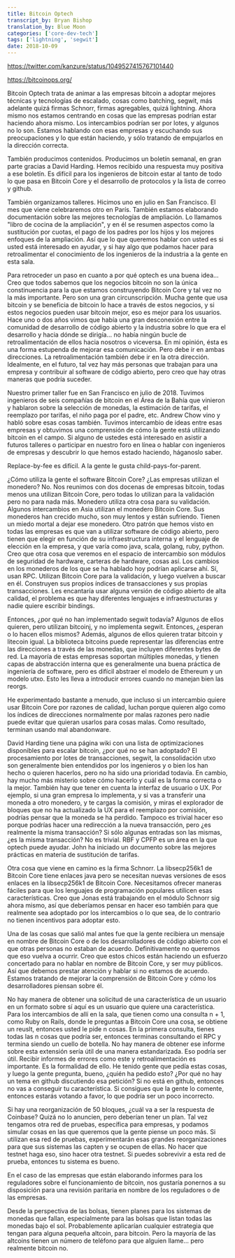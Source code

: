```yaml
---
title: Bitcoin Optech 
transcript_by: Bryan Bishop
translation_by: Blue Moon
categories: ['core-dev-tech']
tags: ['lightning', 'segwit']
date: 2018-10-09
---
```

<https://twitter.com/kanzure/status/1049527415767101440>

<https://bitcoinops.org/>

Bitcoin Optech trata de animar a las empresas bitcoin a adoptar mejores técnicas y tecnologías de escalado, cosas como batching, segwit, más adelante quizá firmas Schnorr, firmas agregables, quizá lightning. Ahora mismo nos estamos centrando en cosas que las empresas podrían estar haciendo ahora mismo. Los intercambios podrían ser por lotes, y algunos no lo son. Estamos hablando con esas empresas y escuchando sus preocupaciones y lo que están haciendo, y sólo tratando de empujarlos en la dirección correcta.

También producimos contenidos. Producimos un boletín semanal, en gran parte gracias a David Harding. Hemos recibido una respuesta muy positiva a ese boletín. Es difícil para los ingenieros de bitcoin estar al tanto de todo lo que pasa en Bitcoin Core y el desarrollo de protocolos y la lista de correo y github.

También organizamos talleres. Hicimos uno en julio en San Francisco. El mes que viene celebraremos otro en París. También estamos elaborando documentación sobre las mejores tecnologías de ampliación. Lo llamamos "libro de cocina de la ampliación", y en él se resumen aspectos como la sustitución por cuotas, el pago de los padres por los hijos y los mejores enfoques de la ampliación. Así que lo que queremos hablar con usted es si usted está interesado en ayudar, y si hay algo que podamos hacer para retroalimentar el conocimiento de los ingenieros de la industria a la gente en esta sala.

Para retroceder un paso en cuanto a por qué optech es una buena idea... Creo que todos sabemos que los negocios bitcoin no son la única constinuencia para la que estamos construyendo Bitcoin Core y tal vez no la más importante. Pero son una gran circunscripción. Mucha gente que usa bitcoin y se beneficia de bitcoin lo hace a través de estos negocios, y si estos negocios pueden usar bitcoin mejor, eso es mejor para los usuarios. Hace uno o dos años vimos que había una gran desconexión entre la comunidad de desarrollo de código abierto y la industria sobre lo que era el desarrollo y hacia dónde se dirigía... no había ningún bucle de retroalimentación de ellos hacia nosotros o viceversa. En mi opinión, ésta es una forma estupenda de mejorar esa comunicación. Pero debe ir en ambas direcciones. La retroalimentación también debe ir en la otra dirección. Idealmente, en el futuro, tal vez hay más personas que trabajan para una empresa y contribuir al software de código abierto, pero creo que hay otras maneras que podría suceder.

Nuestro primer taller fue en San Francisco en julio de 2018. Tuvimos ingenieros de seis compañías de bitcoin en el Área de la Bahía que vinieron y hablaron sobre la selección de monedas, la estimación de tarifas, el reemplazo por tarifas, el niño paga por el padre, etc. Andrew Chow vino y habló sobre esas cosas también. Tuvimos intercambio de ideas entre esas empresas y obtuvimos una comprensión de cómo la gente está utilizando bitcoin en el campo. Si alguno de ustedes está interesado en asistir a futuros talleres o participar en nuestro foro en línea o hablar con ingenieros de empresas y descubrir lo que hemos estado haciendo, háganoslo saber.

Replace-by-fee es difícil. A la gente le gusta child-pays-for-parent.

¿Cómo utiliza la gente el software Bitcoin Core? ¿Las empresas utilizan el monedero? No. Nos reunimos con dos docenas de empresas bitcoin, todas menos una utilizan Bitcoin Core, pero todas lo utilizan para la validación pero no para nada más. Monedero utiliza otra cosa para su validación. Algunos intercambios en Asia utilizan el monedero Bitcoin Core. Sus monederos han crecido mucho, son muy lentos y están sufriendo. Tienen un miedo mortal a dejar ese monedero. Otro patrón que hemos visto en todas las empresas es que van a utilizar software de código abierto, pero tienen que elegir en función de su infraestructura interna y el lenguaje de elección en la empresa, y que varía como java, scala, golang, ruby, python. Creo que otra cosa que veremos en el espacio de intercambio son módulos de seguridad de hardware, carteras de hardware, cosas así. Los cambios en los monederos de los que se ha hablado hoy podrían aplicarse ahí. Sí, usan RPC. Utilizan Bitcoin Core para la validación, y luego vuelven a buscar en él. Construyen sus propios índices de transacciones y sus propias transacciones. Les encantaría usar alguna versión de código abierto de alta calidad, el problema es que hay diferentes lenguajes e infraestructuras y nadie quiere escribir bindings.

Entonces, ¿por qué no han implementado segwit todavía? Algunos de ellos quieren, pero utilizan bitcoinj, y no implementa segwit. Entonces, ¿esperan o lo hacen ellos mismos? Además, algunos de ellos quieren tratar bitcoin y litecoin igual. La biblioteca bitcoins puede representar las diferencias entre las direcciones a través de las monedas, que incluyen diferentes bytes de red. La mayoría de estas empresas soportan múltiples monedas, y tienen capas de abstracción interna que es generalmente una buena práctica de ingeniería de software, pero es difícil abstraer el modelo de Ethereum y un modelo utxo. Esto les lleva a introducir errores cuando no manejan bien las reorgs.

He experimentado bastante a menudo, que incluso si un intercambio quiere usar Bitcoin Core por razones de calidad, luchan porque quieren algo como los índices de direcciones normalmente por malas razones pero nadie puede evitar que quieran usarlos para cosas malas. Como resultado, terminan usando mal abandonware.

David Harding tiene una página wiki con una lista de optimizaciones disponibles para escalar bitcoin, ¿por qué no se han adoptado? El procesamiento por lotes de transacciones, segwit, la consolidación utxo son generalmente bien entendidos por los ingenieros y o bien los han hecho o quieren hacerlos, pero no ha sido una prioridad todavía. En cambio, hay mucho más misterio sobre cómo hacerlo y cuál es la forma correcta o la mejor. También hay que tener en cuenta la interfaz de usuario o UX. Por ejemplo, si una gran empresa lo implementa, y si vas a transferir una moneda a otro monedero, y te cargas la comisión, y miras el explorador de bloques que no ha actualizado la UX para el reemplazo por comisión, podrías pensar que la moneda se ha perdido. Tampoco es trivial hacer eso porque podrías hacer una redirección a la nueva transacción, pero ¿es realmente la misma transacción? Si sólo algunas entradas son las mismas, ¿es la misma transacción? No es trivial. RBF y CPFP es un área en la que optech puede ayudar. John ha iniciado un documento sobre las mejores prácticas en materia de sustitución de tarifas.

Otra cosa que viene en camino es la firma Schnorr. La libsecp256k1 de Bitcoin Core tiene enlaces java pero se necesitan nuevas versiones de esos enlaces en la libsecp256k1 de Bitcoin Core. Necesitamos ofrecer maneras fáciles para que los lenguajes de programación populares utilicen esas características. Creo que Jonas está trabajando en el módulo Schnorr sig ahora mismo, así que deberíamos pensar en hacer eso también para que realmente sea adoptado por los intercambios o lo que sea, de lo contrario no tienen incentivos para adoptar esto.

Una de las cosas que salió mal antes fue que la gente recibiera un mensaje en nombre de Bitcoin Core o de los desarrolladores de código abierto con el que otras personas no estaban de acuerdo. Definitivamente no queremos que eso vuelva a ocurrir. Creo que estos chicos están haciendo un esfuerzo concertado para no hablar en nombre de Bitcoin Core, y ser muy públicos. Así que debemos prestar atención y hablar si no estamos de acuerdo. Estamos tratando de mejorar la comprensión de Bitcoin Core y cómo los desarrolladores piensan sobre él.

No hay manera de obtener una solicitud de una característica de un usuario en un formato sobre sí aquí es un usuario que quiere una característica. Para los intercambios de allí en la sala, que tienen como una consulta n + 1, como Ruby on Rails, donde le preguntas a Bitcoin Core una cosa, se obtiene un reuslt, entonces usted le pide n cosas. En la primera consulta, tienes todas las n cosas que podría ser, entonces terminas consultando el RPC y termina siendo un cuello de botella. No hay manera de obtener ese informe sobre esta extensión sería útil de una manera estandarizada. Eso podría ser útil. Recibir informes de errores como este y retroalimentación es importante. Es la formalidad de ello. He tenido gente que pedía estas cosas, y luego la gente pregunta, bueno, ¿quién ha pedido esto? ¿Por qué no hay un tema en github discutiendo esa petición? Si no está en github, entonces no vas a conseguir tu característica. Si consigues que la gente lo comente, entonces estarás votando a favor, lo que podría ser un poco incorrecto.

Si hay una reorganización de 50 bloques, ¿cuál va a ser la respuesta de Coinbase? Quizá no lo anuncien, pero deberían tener un plan. Tal vez tengamos otra red de pruebas, específica para empresas, y podamos simular cosas en las que queremos que la gente piense un poco más. Si utilizan esa red de pruebas, experimentarán esas grandes reorganizaciones para que sus sistemas las capten y se ocupen de ellas. No hacer que testnet haga eso, sino hacer otra testnet. Si puedes sobrevivir a esta red de prueba, entonces tu sistema es bueno.

En el caso de las empresas que están elaborando informes para los reguladores sobre el funcionamiento de bitcoin, nos gustaría ponernos a su disposición para una revisión paritaria en nombre de los reguladores o de las empresas.

Desde la perspectiva de las bolsas, tienen planes para los sistemas de monedas que fallan, especialmente para las bolsas que listan todas las monedas bajo el sol. Probablemente aplicarían cualquier estrategia que tengan para alguna pequeña altcoin, para bitcoin. Pero la mayoría de las altcoins tienen un número de teléfono para que alguien llame... pero realmente bitcoin no.
